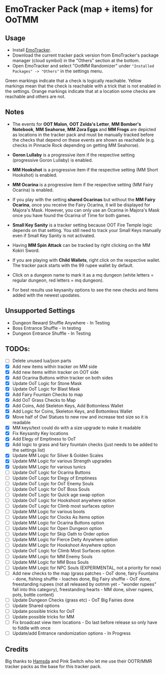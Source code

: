 # EmoTracker Pack (map + items) for OoTMM

## Usage

- Install [EmoTracker](https://emotracker.net/download/).
- Download the current tracker pack version from EmoTracker's package manager (cloud symbol) in the "Others" section at the bottom.
- Open EmoTracker and select "OotMM Randomizer" under `"Installed Packages" -> "Others"` in the settings menu.

Green markings indicate that a check is logically reachable. Yellow markings mean that the check is reachable with a trick that is not enabled in the settings. Orange markings indicate that at a location some checks are reachable and others are not.

## Notes

- The events for **OOT Malon**, **OOT Zelda's Letter**, **MM Bomber's Notebook**, **MM Seahorse**, **MM Zora Eggs** and **MM Frogs** are depicted as locations in the tracker pack and must be manually tracked before the checks that depend on these events are shown as reachable (e.g. checks in Pinnacle Rock depending on getting MM Seahorse).

- **Goron Lullaby** is a progressive item if the respective setting (progressive Goron Lullaby) is enabled.

- **MM Hookshot** is a progressive item if the respective setting (MM Short Hookshot) is enabled.

- **MM Ocarina** is a progressive item if the respective setting (MM Fairy Ocarina) is enabled.

- If you play with the setting **shared Ocarinas** but without the **MM Fairy Ocarina**, once you receive the Fairy Ocarina, it will be displayed for Majora's Mask. However, you can only use an Ocarina in Majora's Mask once you have found the Ocarina of Time for both games.

- **Small Key Sanity** is a tracker setting because OOT Fire Temple logic depends on that setting. You still need to track your Small Keys manually even if Small Key Sanity is not activated.

- Having **MM Spin Attack** can be tracked by right clicking on the MM Kokiri Sword.

- If you are playing with **Child Wallets**, right click on the respective wallet. The tracker pack starts with the 99 rupee wallet by default.

- Click on a dungeon name to mark it as a mq dungeon (white letters = regular dungeon, red letters = mq dungeon).

- For best results use keysanity options to see the new checks and items added with the newest upodates.
  
## Unsupported Settings

- Dungeon Reward Shuffle Anywhere - In Testing
- Boss Entrance Shuffle - In testing
- Dungeon Entrance Shuffle - In Testing

## TODOs:

- [ ] Delete unused lua/json parts
- [X] Add new items within tracker on MM side
- [X] Add new items within tracker on OOT side
- [X] Add Ocarina Buttons within tracker on both sides
- [X] Update OoT Logic for Stone Mask 
- [X] Update OoT Logic for Blast Mask
- [X] Add Fairy Fountain Checks to map
- [X] Add OoT Grass Checks to Map
- [X] Add Coins, Add Skeleton Keys, Add Bottomless Wallet
- [X] Add Logic for Coins, Skeleton Keys, and Bottomless Wallet
- [X] Move half of Owl Statues to new row and increase text size so it is readable
- [X] MM keys/text could do with a size upgrade to make it readable
- [X] Fix Keysanity Key locations
- [X] Add Elegy of Emptiness to OoT
- [X] Add logic to grass and fairy fountain checks (just needs to be added to the settings list)
- [X] Update MM Logic for Silver & Golden Scales
- [X] Update MM Logic for various Strength upgrades
- [X] Update MM Logic for various tunics
- [ ] Update OoT Logic for Ocarina Buttons
- [ ] Update OoT Logic for Elegy of Emptiness
- [ ] Update OoT Logic for OoT Enemy Souls
- [ ] Update OoT Logic for OoT Boss Souls
- [ ] Update OoT Logic for Quick age swap option
- [ ] Update OoT Logic for Hookshoot anywhere option
- [ ] Update OoT Logic for Climb most surfaces option
- [ ] Update MM Logic for various boots
- [ ] Update MM Logic for Clocks As Items option
- [ ] Update MM Logic for Ocarina Buttons option
- [ ] Update MM Logic for Open Dungeon option
- [ ] Update MM Logic for Skip Oath to Order option
- [ ] Update MM Logic for Fierce Deity Anywhere option
- [ ] Update MM Logic for Hookshoot Anywhere option
- [ ] Update OoT Logic for Climb Most Surfaces option
- [ ] Update MM Logic for MM Enemy Souls
- [ ] Update MM Logic for MM Boss Souls
- [ ] Update MM Logic for NPC Souls (EXPERIMENTAL, not a priority for now)
- [ ] Add new checks to the map (grass patches - OoT done, fairy Fountains - done, fishing shuffle - loaches done, Big Fairy shuffle - OoT done, freestanding rupees (not all released by ootmm yet -
      "wonder rupees" fall into this category), freestanding hearts - MM done, silver rupees, pots, bottle content)
- [ ] Update Dungeon Checks (grass etc) - OoT Big Fairies done
- [ ] Update Shared options
- [ ] Update possible tricks for OoT
- [ ] Update possible tricks for MM
- [ ] Fix broadcast view item locations - Do last before release so only have to fiddle with once
- [ ] Update/add Entrance randomization options - In Progress

## Credits

Big thanks to [Hamsda](https://github.com/Hamsda/EmoTrackerPacks) and Pink Switch who let me use their OOTR/MMR tracker packs as the base for this tracker pack.
